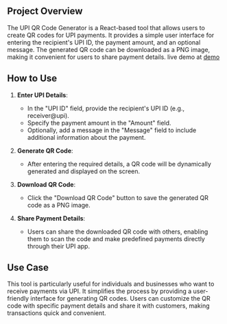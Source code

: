 ## Project Overview

The UPI QR Code Generator is a React-based tool that allows users to create QR codes for UPI payments. It provides a simple user interface for entering the recipient's UPI ID, the payment amount, and an optional message. The generated QR code can be downloaded as a PNG image, making it convenient for users to share payment details.
live demo at [demo](https://upi-qrcode-generator-hardikmetaliya.netlify.app/)

## How to Use

1. **Enter UPI Details**:

   - In the "UPI ID" field, provide the recipient's UPI ID (e.g., receiver@upi).
   - Specify the payment amount in the "Amount" field.
   - Optionally, add a message in the "Message" field to include additional information about the payment.

2. **Generate QR Code**:

   - After entering the required details, a QR code will be dynamically generated and displayed on the screen.

3. **Download QR Code**:

   - Click the "Download QR Code" button to save the generated QR code as a PNG image.

4. **Share Payment Details**:
   - Users can share the downloaded QR code with others, enabling them to scan the code and make predefined payments directly through their UPI app.

## Use Case

This tool is particularly useful for individuals and businesses who want to receive payments via UPI. It simplifies the process by providing a user-friendly interface for generating QR codes. Users can customize the QR code with specific payment details and share it with customers, making transactions quick and convenient.

